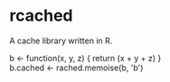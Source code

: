 rcached
=======

A cache library written in R.

  b <- function(x, y, z) {
    return (x + y + z)
  }      
  b.cached <- rached.memoise(b, 'b')

